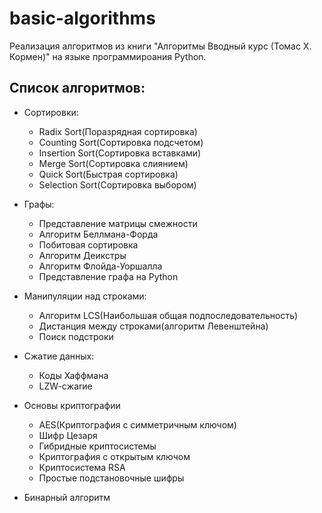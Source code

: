 # basic-algorithms
Реализация алгоритмов из книги "Алгоритмы Вводный курс (Томас Х. Кормен)" на языке программироания Python.

## Список алгоритмов:


- Сортировки: 
  - Radix Sort(Поразрядная сортировка)
  - Counting Sort(Сортировка подсчетом)
  - Insertion Sort(Сортировка вставками)
  - Merge Sort(Сортировка слиянием)
  - Quick Sort(Быстрая сортировка)
  - Selection Sort(Сортировка выбором)
 
 
- Графы:
  - Представление матрицы смежности
  - Алгоритм Беллмана-Форда
  - Побитовая сортировка
  - Алгоритм Деикстры
  - Алгоритм Флойда-Уоршалла
  - Представление графа на Python
  
  
- Манипуляции над строками:
  - Алгоритм LCS(Наибольшая общая подпоследовательность)
  - Дистанция между строками(алгоритм Левенштейна)
  - Поиск подстроки


- Сжатие данных: 
  - Коды Хаффмана
  - LZW-cжarиe
  
  
- Основы криптографии   
  - AES(Криптография с симметричным ключом)   
  - Шифр Цезаря
  - Гибридные криптосистемы
  - Криптография с открытым ключом 
  - Криптосистема RSA
  - Простые подстановочные шифры


- Бинарный алгоритм
